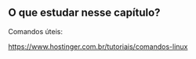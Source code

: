 ## O que estudar nesse capítulo?

Comandos úteis:

https://www.hostinger.com.br/tutoriais/comandos-linux